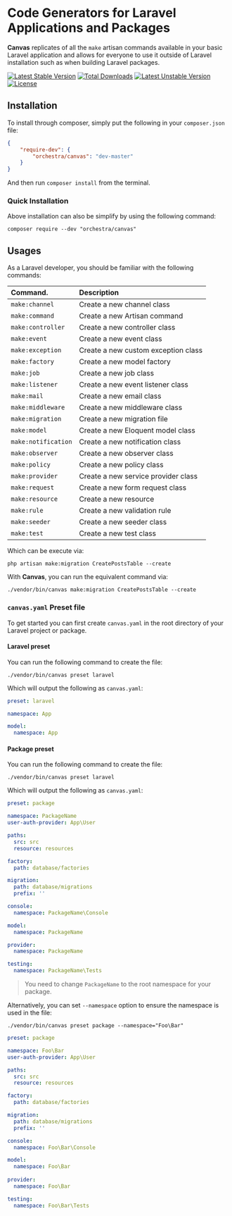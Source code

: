 Code Generators for Laravel Applications and Packages
==============

**Canvas** replicates of all the `make` artisan commands available in your basic Laravel application and allows for everyone to use it outside of Laravel installation such as when building Laravel packages.

[![Latest Stable Version](https://poser.pugx.org/orchestra/canvas/v/stable)](https://packagist.org/packages/orchestra/canvas)
[![Total Downloads](https://poser.pugx.org/orchestra/canvas/downloads)](https://packagist.org/packages/orchestra/canvas)
[![Latest Unstable Version](https://poser.pugx.org/orchestra/canvas/v/unstable)](https://packagist.org/packages/orchestra/canvas)
[![License](https://poser.pugx.org/orchestra/canvas/license)](https://packagist.org/packages/orchestra/canvas)

## Installation

To install through composer, simply put the following in your `composer.json` file:

```json
{
    "require-dev": {
        "orchestra/canvas": "dev-master"
    }
}
```

And then run `composer install` from the terminal.

### Quick Installation

Above installation can also be simplify by using the following command:

    composer require --dev "orchestra/canvas"

## Usages

As a Laravel developer, you should be familiar with the following commands:

| Command.            | Description
|:--------------------|:---------------------     
| `make:channel` | Create a new channel class
| `make:command` | Create a new Artisan command
| `make:controller` | Create a new controller class
| `make:event` | Create a new event class
| `make:exception` | Create a new custom exception class
| `make:factory` | Create a new model factory
| `make:job` | Create a new job class
| `make:listener` | Create a new event listener class
| `make:mail` | Create a new email class
| `make:middleware` | Create a new middleware class
| `make:migration` | Create a new migration file
| `make:model` | Create a new Eloquent model class
| `make:notification` | Create a new notification class
| `make:observer` | Create a new observer class
| `make:policy` | Create a new policy class
| `make:provider` | Create a new service provider class
| `make:request` | Create a new form request class
| `make:resource` | Create a new resource
| `make:rule` | Create a new validation rule
| `make:seeder` | Create a new seeder class
| `make:test` | Create a new test class

Which can be execute via:

    php artisan make:migration CreatePostsTable --create

With **Canvas**, you can run the equivalent command via:

    ./vendor/bin/canvas make:migration CreatePostsTable --create

### `canvas.yaml` Preset file

To get started you can first create `canvas.yaml` in the root directory of your Laravel project or package.

#### Laravel preset

You can run the following command to create the file:

    ./vendor/bin/canvas preset laravel

Which will output the following as `canvas.yaml`:

```yaml
preset: laravel

namespace: App

model:
  namespace: App
```

#### Package preset

You can run the following command to create the file:

    ./vendor/bin/canvas preset laravel

Which will output the following as `canvas.yaml`:

```yaml
preset: package

namespace: PackageName
user-auth-provider: App\User

paths:
  src: src
  resource: resources

factory:
  path: database/factories

migration:
  path: database/migrations
  prefix: ''

console:
  namespace: PackageName\Console

model:
  namespace: PackageName

provider:
  namespace: PackageName

testing:
  namespace: PackageName\Tests
```

> You need to change `PackageName` to the root namespace for your package.


Alternatively, you can set `--namespace` option to ensure the namespace is used in the file:

    ./vendor/bin/canvas preset package --namespace="Foo\Bar"

```yaml
preset: package

namespace: Foo\Bar
user-auth-provider: App\User

paths:
  src: src
  resource: resources

factory:
  path: database/factories

migration:
  path: database/migrations
  prefix: ''

console:
  namespace: Foo\Bar\Console

model:
  namespace: Foo\Bar
  
provider:
  namespace: Foo\Bar

testing:
  namespace: Foo\Bar\Tests
```
